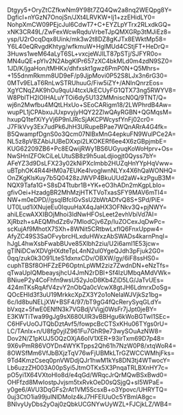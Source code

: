 Dtgyy5+OryZtCZfkwNm9Y98t7ZQ4Qw2a8nq2WEQpg8Y=
DgficI+nYGzN7OnojSn/JXt4LRVKW+Ij1+zzEHidLY0=
NohpXmCW09PEjcJul6CdwT7+C+EYZLpYTrx2RLxdkGQ=
xNK3CR49L/ZwFexWcwRqduVrbeTJpQMXGRp3tMJiEz8=
ysp/U2rOcqDqx8Uink/mk3w2t8DZ8gKJTx8EWktMp58=
Y6L40eQRvgdKhtyg/wfkmuW+HglMUd4CStjFT+HeDrQ=
3Huws1weM64aLyT6SL+vxcjeWJlLT87pSTj/SJFYR0o=
MN4uQE+pYlv2N2AbgKlPr657zXC4bkMLd0m4zdN9SZ0=
1JD/K/jgaHon/tMHKx/dhfxskt1gwz6PmP0N+Q5Mhrs=
+155dnmRkmm8UD9eF/p9JjpMovi0P52S8LJx3n6rG30=
0MTv9ELaT6RnLwSTRUhuuG/Fiw5iZY+/ANInQnrzEos=
XgYCNqZAK9hOu9quU4tcxUkECUyFG1QTX73ng5RWYV8=
W8PblTH2lOIHALuYTOi6dy5U132MMniscN0Q/9TNT/Q=
wj6n2Mwfbu4MQtLHxUo+SEoCARigm18/2LWPhrdB4Aw=
wupPL1jCPAbxuJUxpvyjyHQY22ZlwQAyRGBN+QGMqsM=
hxupQ1tefXiYyVj6P9nlJRcSjAKCPWcysfYnFj02cr0=
J7FIkVvy3Ex7udPk6JhH3URupeBPae7WQnARrA4G4fk=
B5QwampfDgnS0o3Qcm07NlBxMnG4epkuFN9WulPCe2A=
NL5z8pVBZAbiJUBeDXxpi2LKOKERf6ee4X6zGBpjmbE=
KUG62209ZB6+Pc8EQwijRWy1BS6UGyuqKoWoHprv+Os=
NwSHnIZFOkCiLeLUtuSB8z9h5uaLdjiogjt0Qyss7bY=
AFeYZ3d9DsLFX23y02kNiPXclmbb2HUZqHnYYpHqVww=
uBTphOK4R44HM0a7EUKe4lvogIwnNLYx4X6hQaWONHQ=
OnZKgKlsKuy7b5Q0428zJWVP4BkuUUd2aW+kzPguB3M=
NQX9Tafa1G+S8sD4Ttubr1B+YK+eO3hADn2mKgpLbIo=
gfivOei+HzadgBR2MhMzjHTKTVoTxasSFY9MAV6mTI4=
NW+m0eDPD//gsqIBfcIGvSsU2bWtADfvQ8S+SPd/PiE=
UT0Lud1iXNujeEu0IquuHaX4qJaHX3OFNkv3Q+pjNWY=
ahiLEcwAXXIBOjMhoi3ldNwHFOsLeet2evhVbiVd7AI=
XjRbzh+sAEQMhdZz6v7MlodCjv6Zp/IuZOCexJqDwPc=
scKujAf9MhotX7SXh+8WNit5CRtbwLxflQ6FnxUppw4=
AfyZC49S3SaOFvybrcHLxduHWxzAbSWADs4karnPnqI=
hJgL4hwXsbFwabBUve85Xlbh2ziu/U2i6amI1E53jcw=
gTINiDCwXDVgHXdteTpL4nN2ul0YgeQJdh3pFjuk2G0=
0qq/zuk0k3O91LteS1dxnxCDv/OBXW/gy/6iF8ssHS0=
cuphTBSf8OHFZzEP6OptnLpWM2ziz7ZwdnDN+eNzTfs=
qTwaUplQMbeaysjhcU4JmN2rDBI+Sf4IzUMbqAMdVWk=
BNiueP2y4CoFhfn9wsU52yJoD8Kb4ZiD5LG/JaTvUEs=
424mTKsRqAfV4zvY2nObQa0cVcwX8gtJH6LdmrxDoSg=
QOcEHId3f3uU19MrkkcXpZX3Y2o1oNeIaWJVjkSz1bg=
6c/Id8buNELjXW+BSF4/97/bT9gG4fQcRerySyqGLdY=
bVxqz+5fwE0ENfN3k7VGBdjVVigj0WsFr7jJpt0jeBY=
E3KWTiTwa99gJg9sX680UIR3vBBHgu6kWoBGTwI1SEc=
C6HFvUoOJTQbDztAvf5/fowpcBcCTSxKHu06TYgs0rU=
LC/TAnlx+n/U8fg0yjIZ961Fu7GhR9e73wySOuAzNW8=
Dov2N/Z1pKUJ5OQzOXjA6oIV1XER+93irTxm69D7p48=
9X6vPmR86VOYDn4WYKTpps2Qh61h7NzW0P8/xtqWoR4=
8OWSfMm6VfJbBXjzTqV76wFjUBMkLTrGZWCCWMhjFks=
9Td4KmzCseq0pnVWDdjQJr1hwM1kYs8DN3tj4WTwocY=
Lb6uzzZH003A00pSyi5JtmOTKx5X3PnqaTRLBXnHY7c=
pO5yi1X64VXtoHlo8d/e4qGd/WRqcJrQrMQwBSxBwd0=
OHFfzd8MwIostpJvjsm5txRvkOeD0sQSjgQ+sI5WPaE=
y0ge6/AVU3DqGFs2rAt1VM5ScsxB+o3Ypovc/UHRYTQ=
0uj3CtO1ia99juINlDMoIz4kJ7HFElUuOc5YBmlA8gc=
BNlvyUyDbs2yOaj0zQbkUCGNYwUyWZL+FJCjkLZ/WB4=
